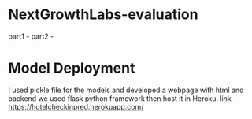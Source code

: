 # NextGrowthLabs-evaluation
part1 - 
part2 - 

#  Model Deployment
I used pickle file for the models and developed a webpage with html and backend we used flask python framework then host it in Heroku.
link - https://hotelcheckinpred.herokuapp.com/


